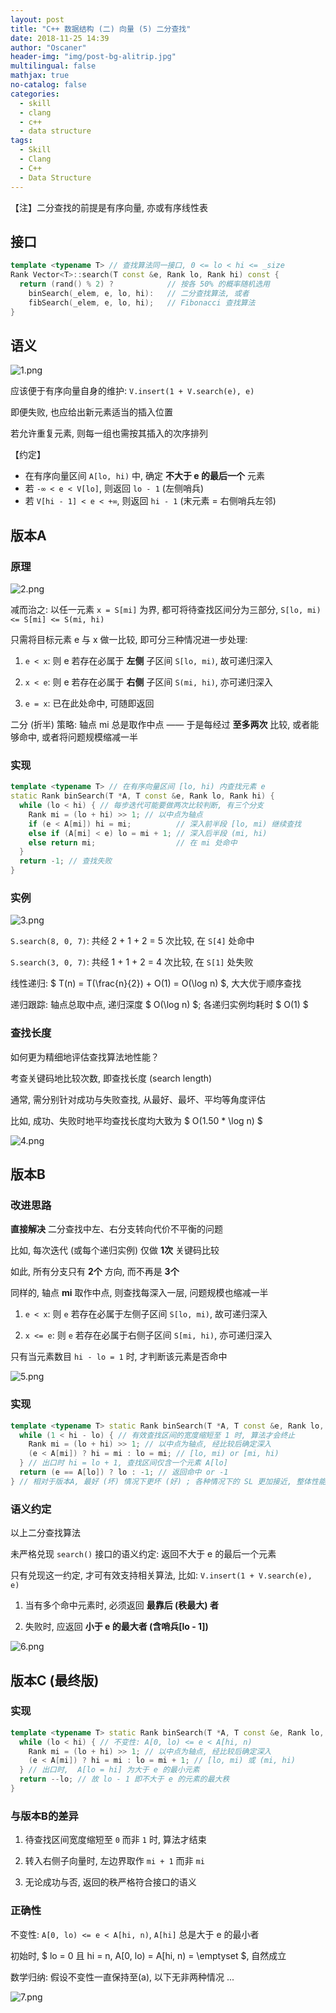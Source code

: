```yaml
---
layout: post
title: "C++ 数据结构 (二) 向量 (5) 二分查找"
date: 2018-11-25 14:39
author: "Oscaner"
header-img: "img/post-bg-alitrip.jpg"
multilingual: false
mathjax: true
no-catalog: false
categories:
  - skill
  - clang
  - c++
  - data structure
tags:
  - Skill
  - Clang
  - C++
  - Data Structure
---
```


【注】二分查找的前提是有序向量, 亦或有序线性表

## 接口

```cpp
template <typename T> // 查找算法同一接口, 0 <= lo < hi <= _size
Rank Vector<T>::search(T const &e, Rank lo, Rank hi) const {
  return (rand() % 2) ?            // 按各 50% 的概率随机选用
    binSearch(_elem, e, lo, hi):   // 二分查找算法, 或者
    fibSearch(_elem, e, lo, hi);   // Fibonacci 查找算法
}
```

## 语义

![1.png](/img/in-post/skill/data-structure/post-vector-binary-search/1.png)

应该便于有序向量自身的维护: `V.insert(1 + V.search(e), e)`

即便失败, 也应给出新元素适当的插入位置

若允许重复元素, 则每一组也需按其插入的次序排列

【约定】

- 在有序向量区间 `A[lo, hi)` 中, 确定 **不大于 e 的最后一个** 元素
- 若 `-∞ < e < V[lo]`, 则返回 `lo - 1` (左侧哨兵)
- 若 `V[hi - 1] < e < +∞`, 则返回 `hi - 1` (末元素 = 右侧哨兵左邻)

## 版本A

### 原理

![2.png](/img/in-post/skill/data-structure/post-vector-binary-search/2.png)

减而治之: 以任一元素 `x = S[mi]` 为界, 都可将待查找区间分为三部分, `S[lo, mi) <= S[mi] <= S(mi, hi)`

只需将目标元素 e 与 x 做一比较, 即可分三种情况进一步处理:

1. `e < x`: 则 e 若存在必属于 **左侧** 子区间 `S[lo, mi)`, 故可递归深入

2. `x < e`: 则 e 若存在必属于 **右侧** 子区间 `S(mi, hi)`, 亦可递归深入

3. `e = x`: 已在此处命中, 可随即返回

二分 (折半) 策略: 轴点 mi 总是取作中点 —— 于是每经过 **至多两次** 比较, 或者能够命中, 或者将问题规模缩减一半

### 实现

```cpp
template <typename T> // 在有序向量区间 [lo, hi) 内查找元素 e
static Rank binSearch(T *A, T const &e, Rank lo, Rank hi) {
  while (lo < hi) { // 每步迭代可能要做两次比较判断, 有三个分支
    Rank mi = (lo + hi) >> 1; // 以中点为轴点
    if (e < A[mi]) hi = mi;          // 深入前半段 [lo, mi) 继续查找
    else if (A[mi] < e) lo = mi + 1; // 深入后半段 (mi, hi)
    else return mi;                  // 在 mi 处命中
  }
  return -1; // 查找失败
}
```

### 实例

![3.png](/img/in-post/skill/data-structure/post-vector-binary-search/3.png)

`S.search(8, 0, 7)`: 共经 2 + 1 + 2 = 5 次比较, 在 `S[4]` 处命中

`S.search(3, 0, 7)`: 共经 1 + 1 + 2 = 4 次比较, 在 `S[1]` 处失败

线性递归: $ T(n) = T(\frac{n}{2}) + O(1) = O(\log n) $, 大大优于顺序查找

递归跟踪: 轴点总取中点, 递归深度 $ O(\log n) $; 各递归实例均耗时 $ O(1) $

### 查找长度

如何更为精细地评估查找算法地性能？

考查关键码地比较次数, 即查找长度 (search length)

通常, 需分别针对成功与失败查找, 从最好、最坏、平均等角度评估

比如, 成功、失败时地平均查找长度均大致为 $ O(1.50 * \log n) $

![4.png](/img/in-post/skill/data-structure/post-vector-binary-search/4.png)

## 版本B

### 改进思路

**直接解决** 二分查找中左、右分支转向代价不平衡的问题

比如, 每次迭代 (或每个递归实例) 仅做 **1次** 关键码比较

如此, 所有分支只有 **2个** 方向, 而不再是 **3个**

同样的, 轴点 **mi** 取作中点, 则查找每深入一层, 问题规模也缩减一半

1. `e < x`: 则 `e` 若存在必属于左侧子区间 `S[lo, mi)`, 故可递归深入

2. `x <= e`: 则 `e` 若存在必属于右侧子区间 `S[mi, hi)`, 亦可递归深入

只有当元素数目 `hi - lo = 1` 时, 才判断该元素是否命中

![5.png](/img/in-post/skill/data-structure/post-vector-binary-search/5.png)

### 实现

```cpp
template <typename T> static Rank binSearch(T *A, T const &e, Rank lo, Rank hi) {
  while (1 < hi - lo) { // 有效查找区间的宽度缩短至 1 时, 算法才会终止
    Rank mi = (lo + hi) >> 1; // 以中点为轴点, 经比较后确定深入
    (e < A[mi]) ? hi = mi : lo = mi; // [lo, mi) or [mi, hi)
  } // 出口时 hi = lo + 1, 查找区间仅含一个元素 A[lo]
  return (e == A[lo]) ? lo : -1; // 返回命中 or -1
} // 相对于版本A, 最好 (坏) 情况下更坏 (好) ; 各种情况下的 SL 更加接近, 整体性能更趋稳定
```

### 语义约定

以上二分查找算法

未严格兑现 `search()` 接口的语义约定: 返回不大于 e 的最后一个元素

只有兑现这一约定, 才可有效支持相关算法, 比如: `V.insert(1 + V.search(e), e)`

1. 当有多个命中元素时, 必须返回 **最靠后 (秩最大) 者**

2. 失败时, 应返回 **小于 e 的最大者 (含哨兵[lo - 1])**

![6.png](/img/in-post/skill/data-structure/post-vector-binary-search/6.png)

## 版本C (最终版)

### 实现

```cpp
template <typename T> static Rank binSearch(T *A, T const &e, Rank lo, Rank hi) {
  while (lo < hi) { // 不变性: A[0, lo) <= e < A[hi, n)
    Rank mi = (lo + hi) >> 1; // 以中点为轴点, 经比较后确定深入
    (e < A[mi]) ? hi = mi : lo = mi + 1; // [lo, mi) 或 (mi, hi)
  } // 出口时,  A[lo = hi] 为大于 e 的最小元素
  return --lo; // 故 lo - 1 即不大于 e 的元素的最大秩
}
```

### 与版本B的差异

1. 待查找区间宽度缩短至 `0` 而非 `1` 时, 算法才结束

2. 转入右侧子向量时, 左边界取作 `mi + 1` 而非 `mi`

3. 无论成功与否, 返回的秩严格符合接口的语义

### 正确性

不变性: `A[0, lo) <= e < A[hi, n)`, `A[hi]` 总是大于 e 的最小者

初始时, $ lo = 0 且 hi = n, A[0, lo) = A[hi, n) = \emptyset $, 自然成立

数学归纳: 假设不变性一直保持至(a), 以下无非两种情况 ...

![7.png](/img/in-post/skill/data-structure/post-vector-binary-search/7.png)
